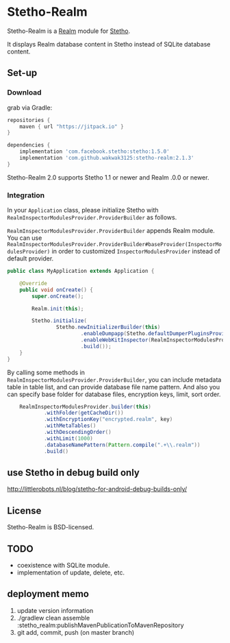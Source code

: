 # Stetho-Realm

Stetho-Realm is a [Realm](https://realm.io/) module for [Stetho](https://facebook.github.io/stetho).

It displays Realm database content in Stetho instead of SQLite database content.

## Set-up

### Download
grab via Gradle:
```groovy
repositories {
    maven { url "https://jitpack.io" }
}

dependencies {
    implementation 'com.facebook.stetho:stetho:1.5.0'
    implementation 'com.github.wakwak3125:stetho-realm:2.1.3'
}
```

Stetho-Realm 2.0 supports Stetho 1.1 or newer and Realm .0.0 or newer. 

### Integration
In your `Application` class, please initialize Stetho with `RealmInspectorModulesProvider.ProviderBuilder` as follows.

`RealmInspectorModulesProvider.ProviderBuilder` appends Realm module.
You can use `RealmInspectorModulesProvider.ProviderBuilder#baseProvider(InspectorModulesProvider)`
in order to customized `InspectorModulesProvider` instead of default provider.

```java
public class MyApplication extends Application {

    @Override
    public void onCreate() {
        super.onCreate();

        Realm.init(this);

        Stetho.initialize(
                Stetho.newInitializerBuilder(this)
                        .enableDumpapp(Stetho.defaultDumperPluginsProvider(this))
                        .enableWebKitInspector(RealmInspectorModulesProvider.builder(this).build())
                        .build());
    }
}
```

By calling some methods in `RealmInspectorModulesProvider.ProviderBuilder`,
you can include metadata table in table list, and can provide database file name pattern.
And also you can specify base folder for database files, encryption keys, limit, sort order.

```java
    RealmInspectorModulesProvider.builder(this)
            .withFolder(getCacheDir())
            .withEncryptionKey("encrypted.realm", key)
            .withMetaTables()
            .withDescendingOrder()
            .withLimit(1000)
            .databaseNamePattern(Pattern.compile(".+\\.realm"))
            .build()
```

## use Stetho in debug build only

http://littlerobots.nl/blog/stetho-for-android-debug-builds-only/

## License

Stetho-Realm is BSD-licensed.

## TODO

* coexistence with SQLite module.
* implementation of update, delete, etc.

## deployment memo

1. update version information
2. ./gradlew clean assemble :stetho_realm:publishMavenPublicationToMavenRepository
3. git add, commit, push (on master branch)
